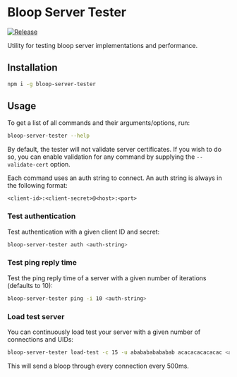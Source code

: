 # Bloop Server Tester

[![Release](https://github.com/bloop-box/bloop-server-tester/actions/workflows/release.yml/badge.svg)](https://github.com/bloop-box/bloop-server-tester/actions/workflows/release.yml)

Utility for testing bloop server implementations and performance.

## Installation

```bash
npm i -g bloop-server-tester
```

## Usage

To get a list of all commands and their arguments/options, run:

```bash
bloop-server-tester --help
```

By default, the tester will not validate server certificates. If you wish to do so, you can enable validation for any
command by supplying the `--validate-cert` option.

Each command uses an auth string to connect. An auth string is always in the following format:

```
<client-id>:<client-secret>@<host>:<port>
```

### Test authentication

Test authentication with a given client ID and secret:

```bash
bloop-server-tester auth <auth-string>
```

### Test ping reply time

Test the ping reply time of a server with a given number of iterations (defaults to 10):

```bash
bloop-server-tester ping -i 10 <auth-string>
```

### Load test server

You can continuously load test your server with a given number of connections and UIDs:

```bash
bloop-server-tester load-test -c 15 -u ababababababab acacacacacacac <auth-string>
```

This will send a bloop through every connection every 500ms.
